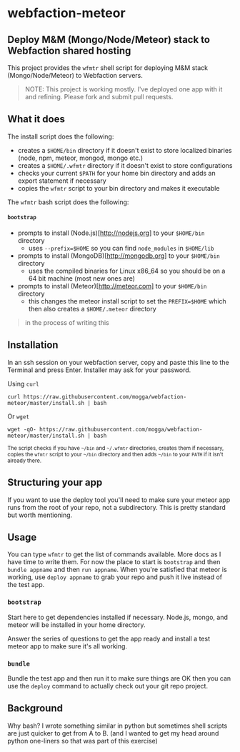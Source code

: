 # webfaction-meteor

## Deploy M&amp;M (Mongo/Node/Meteor) stack to Webfaction shared hosting

This project provides the `wfmtr` shell script for deploying M&amp;M stack (Mongo/Node/Meteor) to Webfaction servers.

> NOTE: This project is working mostly. I've deployed one app with it and refining. Please fork and submit pull requests.

## What it does

The install script does the following:

 * creates a `$HOME/bin` directory if it doesn't exist to store localized binaries (node, npm, meteor, mongod, mongo etc.)
 * creates a `$HOME/.wfmtr` directory if it doesn't exist to store configurations
 * checks your current `$PATH` for your home bin directory and adds an export statement if necessary
 * copies the `wfmtr` script to your bin directory and makes it executable
 
The `wfmtr` bash script does the following:

 #### `bootstrap`

 * prompts to install (Node.js)[http://nodejs.org] to your `$HOME/bin` directory
   * uses `--prefix=$HOME` so you can find `node_modules` in `$HOME/lib`
 * prompts to install (MongoDB)[http://mongodb.org] to your `$HOME/bin` directory
   * uses the compiled binaries for Linux x86_64 so you should be on a 64 bit machine (most new ones are)
 * prompts to install (Meteor)[http://meteor.com] to your `$HOME/bin` directory
   * this changes the meteor install script to set the `PREFIX=$HOME` which then also creates a `$HOME/.meteor` directory 

> in the process of writing this

## Installation

In an ssh session on your webfaction server, copy and paste this line to the Terminal and press Enter. Installer may ask for your password.

Using `curl`

    curl https://raw.githubusercontent.com/mogga/webfaction-meteor/master/install.sh | bash

Or `wget`

    wget -qO- https://raw.githubusercontent.com/mogga/webfaction-meteor/master/install.sh | bash

<sub>The script checks if you have `~/bin` and `~/.wfmtr` directories, creates them if necessary, copies the `wfmtr` script to your `~/bin` directory and then adds `~/bin` to your `PATH` if it isn't already there.</sub>


## Structuring your app

If you want to use the deploy tool you'll need to make sure your meteor app runs from the root of your repo, not a subdirectory. This is pretty standard but worth mentioning.


## Usage

You can type `wfmtr` to get the list of commands available. More docs as I have time to write them. For now the place to start is `bootstrap` and then `bundle appname` and then `run appname`. When you're satisfied that meteor is working, use `deploy appname` to grab your repo and push it live instead of the test app.

### `bootstrap`

Start here to get dependencies installed if necessary. Node.js, mongo, and meteor will be installed in your home directory.

Answer the series of questions to get the app ready and install a test meteor app to make sure it's all working.

### `bundle`

Bundle the test app and then run it to make sure things are OK then you can use the `deploy` command to actually check out your git repo project.



## Background

Why bash? I wrote something similar in python but sometimes shell scripts are just quicker to get from A to B. (and I wanted to get my head around python one-liners so that was part of this exercise)
